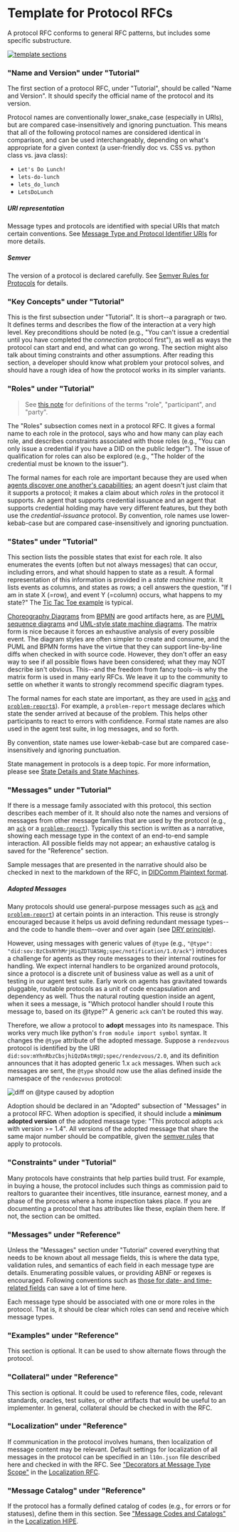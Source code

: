 # Template for Protocol RFCs

A protocol RFC conforms to general RFC patterns, but includes some
specific substructure.

[![template sections](template-sections.png)](
https://docs.google.com/presentation/d/15UAkh_2WfDk7wlto7pSL7YU9NJr_XVMgGAOeNIRbzK8/edit#slide=id.g5609c67f13_0_113)

### "Name and Version" under "Tutorial"

The first section of a protocol RFC, under "Tutorial", should be called
"Name and Version". It should specify the official name of the protocol
and its version.

Protocol names are conventionally lower_snake_case (especially in URIs),
but are compared case-insensitively and ignoring punctuation. This means
that all of the following protocol names are considered identical in
comparison, and can be used interchangeably, depending on what's appropriate
for a given context (a user-friendly doc vs. CSS vs. python class vs. java class):

* `Let's Do Lunch!`
* `lets-do-lunch`
* `lets_do_lunch`
* `LetsDoLunch`

##### URI representation

Message types and protocols are identified with special URIs that match
certain conventions. See [Message Type and Protocol Identifier URIs](
uris.md) for more details.

##### Semver

The version of a protocol is declared carefully. See [Semver Rules for
Protocols](semver.md) for details.

### "Key Concepts" under "Tutorial"

This is the first subsection under "Tutorial". It is short--a paragraph or
two. It defines terms and describes the flow of the interaction at a very
high level. Key preconditions should be noted (e.g., "You can't issue a
credential until you have completed the _connection_ protocol first"), as
well as ways the protocol can start and end, and what can go wrong. The
section might also talk about timing constraints and other assumptions.
After reading this section, a developer should know what problem your
protocol solves, and should have a rough idea of how the protocol works in
its simpler variants.

### "Roles" under "Tutorial"

>See [this note](roles-participants-etc.md) for definitions of the terms
"role", "participant", and "party".

The "Roles" subsection comes next in a protocol RFC. It gives a formal name
to each role in the protocol, says who and how many can play each role, and
describes constraints associated with those roles (e.g., "You can only issue
a credential if you have a DID on the public ledger"). The issue of qualification
for roles can also be explored (e.g., "The holder of the credential must be known
to the issuer").

The formal names for each role are important because they are used when
[agents discover one another's capabilities](
https://github.com/hyperledger/indy-hipe/pull/73); an agent doesn't
just claim that it supports a protocol; it makes a claim about which
*roles* in the protocol it supports. An agent that supports credential
issuance and an agent that supports credential holding may have very
different features, but they both use the _credential-issuance_ protocol.
By convention, role names use lower-kebab-case but are compared
case-insensitively and ignoring punctuation.

### "States" under "Tutorial"

This section lists the possible states that exist for each role. It also
enumerates the events (often but not always messages) that can occur,
including errors, and what should happen to state as a result. A formal
representation of this information is provided in a _state machine matrix_.
It lists events as columns, and states as rows; a cell answers the
question, "If I am in state X (=row), and event Y (=column) occurs,
what happens to my state?" The [Tic Tac Toe example](tictactoe/README.md#states)
is typical.

[Choreography Diagrams](
https://www.visual-paradigm.com/guide/bpmn/bpmn-orchestration-vs-choreography-vs-collaboration/#bpmn-choreography)
from [BPMN](README.md#bpmn) are good artifacts here, as are [PUML sequence diagrams](
http://plantuml.com/sequence-diagram) and [UML-style state machine diagrams](http://agilemodeling.com/artifacts/stateMachineDiagram.htm).
The matrix form is nice because it forces an exhaustive analysis of every
possible event. The diagram styles are often simpler to create and consume,
and the PUML and BPMN forms have the virtue that they can support line-by-line
diffs when checked in with source code. However, they don't offer an
easy way to see if all possible flows have been considered; what they may
NOT describe isn't obvious. This--and the freedom from fancy tools--is why
the matrix form is used in many early RFCs. We leave it up to
the community to settle on whether it wants to strongly recommend specific
diagram types.

The formal names for each state are important, as they are used in [`ack`s]( https://github.com/hyperledger/indy-hipe/pull/77)
and [`problem-report`s](https://github.com/hyperledger/indy-hipe/pull/65)).
For example, a `problem-report` message declares which state the sender
arrived at because of the problem. This helps other participants
to react to errors with confidence. Formal state names are also used in the
agent test suite, in log messages, and so forth.

By convention, state names use lower-kebab-case but are compared
case-insensitively and ignoring punctuation.

State management in protocols is a deep topic. For more information, please
see [State Details and State Machines](state-details.md).

### "Messages" under "Tutorial"

If there is a message family associated with this protocol, this
section describes each member of it. It should also note the names and
versions of messages from other message families that are used by the
protocol (e.g., an [`ack`]( https://github.com/hyperledger/indy-hipe/pull/77)
or a [`problem-report`](https://github.com/hyperledger/indy-hipe/pull/65)).
Typically this section is written as a narrative, showing each message
type in the context of an end-to-end sample interaction. All possible
fields may not appear; an exhaustive catalog is saved for the "Reference"
section.

Sample messages that are presented in the narrative should also be checked
in next to the markdown of the RFC, in [DIDComm Plaintext format](
https://github.com/hyperledger/indy-hipe/blob/master/text/0026-agent-file-format/README.md#agent-plaintext-messages-ap).

##### Adopted Messages

Many protocols should use general-purpose messages such as [`ack`](
https://github.com/hyperledger/indy-hipe/pull/77) and [`problem-report`](
https://github.com/hyperledger/indy-hipe/pull/65)) at certain points in
an interaction. This reuse is strongly encouraged because it helps us avoid
defining redundant message types--and the code to handle them--over and
over again (see [DRY principle](https://en.wikipedia.org/wiki/Don't_repeat_yourself)).

However, using messages with generic values of `@type` (e.g., `"@type":
"did:sov:BzCbsNYhMrjHiqZDTUASHg;spec/notification/1.0/ack"`)
introduces a challenge for agents as they route messages to their internal
routines for handling. We expect internal handlers to be organized around
protocols, since a protocol is a discrete unit of business value as well
as a unit of testing in our agent test suite. Early work on agents has
gravitated towards pluggable, routable protocols as a unit of code
encapsulation and dependency as well. Thus the natural routing question
inside an agent, when it sees a message, is "Which protocol handler should
I route this message to, based on its @type?" A generic `ack` can't be
routed this way.

Therefore, we allow a protocol to __adopt__ messages into its namespace.
This works very much like python's `from module import symbol` syntax.
It changes the `@type` attribute of the adopted message. Suppose a `rendezvous`
protocol is identified by the URI `did:sov:mYhnRbzCbsjhiQzDAstHgU;spec/rendezvous/2.0`,
and its definition announces that it has adopted generic 1.x `ack`
messages. When such `ack` messages are sent, the `@type` should now use
the alias defined inside the namespace of the `rendezvous` protocol:

![diff on @type caused by adoption](adoption.png)

Adoption should be declared in an "Adopted" subsection of "Messages" in
a protocol RFC. When adoption is specified, it should include a __minimum
adopted version__ of the adopted message type: "This protocol adopts
`ack` with version >= 1.4". All versions of the adopted message that share
the same major number should be compatible, given the [semver rules](semver.md)
that apply to protocols.

### "Constraints" under "Tutorial"

Many protocols have constraints that help parties build trust.
For example, in buying a house, the protocol includes such things as
commission paid to realtors to guarantee their incentives, title insurance,
earnest money, and a phase of the process where a home inspection takes
place. If you are documenting a protocol that has attributes like
these, explain them here. If not, the section can be omitted.

### "Messages" under "Reference"

Unless the "Messages" section under "Tutorial" covered everything that
needs to be known about all message fields, this is where the data type,
validation rules, and semantics of each field in each message type are
details. Enumerating possible values, or providing ABNF or regexes is
encouraged. Following conventions such as [those for date-
and time-related fields](https://github.com/hyperledger/indy-hipe/pull/76)
can save a lot of time here.

Each message type should be associated with one or more roles in the 
protocol. That is, it should be clear which roles can send and receive
which message types.

### "Examples" under "Reference"

This section is optional. It can be used to show alternate flows through
the protocol.

### "Collateral" under "Reference"

This section is optional. It could be used to reference files, code,
relevant standards, oracles, test suites, or other artifacts that would
be useful to an implementer. In general, collateral should be checked in
with the RFC.

### "Localization" under "Reference"

If communication in the protocol involves humans, then localization of
message content may be relevant. Default settings for localization of
all messages in the protocol can be specified in an `l10n.json` file
described here and checked in with the RFC. See ["Decorators at Message
Type Scope"](https://github.com/hyperledger/indy-hipe/blob/318f265d508a3ddf1da7d91c79ae4ae27ab9142b/text/localized-messages/README.md#decorator-at-message-type-scope)
in the [Localization RFC](https://github.com/hyperledger/indy-hipe/pull/64).

### "Message Catalog" under "Reference"

If the protocol has a formally defined catalog of codes (e.g., for errors
or for statuses), define them in this section. See ["Message Codes and
Catalogs"](https://github.com/hyperledger/indy-hipe/blob/318f265d508a3ddf1da7d91c79ae4ae27ab9142b/text/localized-messages/README.md#message-codes-and-catalogs)
in the [Localization HIPE](https://github.com/hyperledger/indy-hipe/pull/64).
